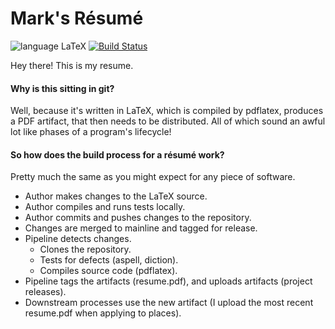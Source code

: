 Mark's Résumé
======
![language LaTeX](https://img.shields.io/badge/language-LaTeX-blue.svg?longCache=true&style=flat) [![Build Status](https://travis-ci.org/MurphyMarkW/resume.svg?branch=current)](https://travis-ci.org/MurphyMarkW/resume)

Hey there! This is my resume.

#### Why is this sitting in git?
Well, because it's written in LaTeX, which is compiled by pdflatex, produces a PDF artifact, that then needs to be distributed. All of which sound an awful lot like phases of a program's lifecycle!

#### So how does the build process for a résumé work?
Pretty much the same as you might expect for any piece of software.
- Author makes changes to the LaTeX source.
- Author compiles and runs tests locally.
- Author commits and pushes changes to the repository.
- Changes are merged to mainline and tagged for release.
- Pipeline detects changes.
    - Clones the repository.
    - Tests for defects (aspell, diction).
    - Compiles source code (pdflatex).
- Pipeline tags the artifacts (resume.pdf), and uploads artifacts (project releases).
- Downstream processes use the new artifact (I upload the most recent resume.pdf when applying to places).
